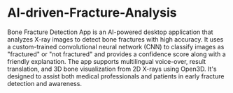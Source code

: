 # AI-driven-Fracture-Analysis
Bone Fracture Detection App is an AI-powered desktop application that analyzes X-ray images to detect bone fractures with high accuracy. It uses a custom-trained convolutional neural network (CNN) to classify images as "fractured" or "not fractured" and provides a confidence score along with a friendly explanation. The app supports multilingual voice-over, result translation, and 3D bone visualization from 2D X-rays using Open3D. It's designed to assist both medical professionals and patients in early fracture detection and awareness.
